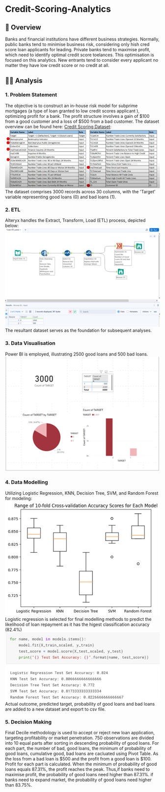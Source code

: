# Credit-Scoring-Analytics

## 📝 Overview
Banks and financial institutions have different business strategies. Normally, public banks tend to minimise business risk, considering only hish cred score loan applicants for leading. Private banks tend to maximise profit, which need to identify optimal credit score toelances. This optimisation is focused on this analytics. New entrants tend to consider every applicant no matter they have low credit score or no credit at all.
##  👨‍💻 Analysis 
### 1. Problem Statement
The objective is to construct an in-house risk model for subprime mortgages (a type of loan granted to low credit scores applicant ), optimizing profit for a bank. The profit structure involves a gain of $100 from a good customer and a loss of $500 from a bad customer. The dataset overview can be found here: [Credit Scoring Dataset](https://github.com/Rui-Huang-dotcom/Credit-Scoring-Analytics/blob/main/1.%20Credit%20Scoring.csv):
![Credit Scoring Dataset](https://github.com/Rui-Huang-dotcom/Credit-Scoring-Analytics/blob/main/image/0.png)  
The dataset comprises 3000 records across 30 columns, with the 'Target' variable representing good loans (0) and bad loans (1).
### 2. ETL
Alteryx handles the Extract, Transform, Load (ETL) process, depicted below:
![](https://github.com/Rui-Huang-dotcom/Credit-Scoring-Analytics/blob/main/image/1.png)  
The resultant dataset serves as the foundation for subsequent analyses.
### 3. Data Visualisation
Power BI is employed, illustrating 2500 good loans and 500 bad loans.
![](https://github.com/Rui-Huang-dotcom/Credit-Scoring-Analytics/blob/main/image/2.png)  
### 4. Data Modelling
Utilizing Logistic Regression, KNN, Decision Tree, SVM, and Random Forest for modeling:
![](https://github.com/Rui-Huang-dotcom/Credit-Scoring-Analytics/blob/main/image/3.png) 
Logistic regression is selected for final modelling methods to predict the likelihood of loan repayment as it has the higest classification accuracy (82.4%)
![](https://github.com/Rui-Huang-dotcom/Credit-Scoring-Analytics/blob/main/image/Screenshot%202023-12-21%20at%2015.38.10.png)
Actual outcome, predicted target, probability of good loans and bad loans are added to a new dataset and export to csv file.
### 5. Decision Making
Final Decile methodology is used to accept or reject new loan application, targeting profitability or market penetration. 750 observations are divided into 10 equal parts after sorting in descending probability of good loans. For each part, the number of bad, good loans, the minimum of probability of good loans, cumulative good, bad loans are cacluated using Pivot Table. As the loss from a bad loan is $500 and the profit from a good loan is $100. Profit for each part is calculated. When the minimum of probability of good loans equals 87.31%, the profit reaches the peak. Thus,if banks need to maximise profit, the probability of good loans need higher than 87.31%. if banks need to expand market, the probability of good loans need higher than 83.75%.





